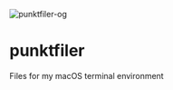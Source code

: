 ![punktfiler-og](https://github.com/albingroen/punktfiler/assets/19674362/a753ce6a-e452-4f76-a840-75126ddce285)

# punktfiler

Files for my macOS terminal environment
